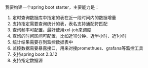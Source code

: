 我要构建一个spring boot starter，主要能力是：
1. 定时查询数据库中指定的表在近一段时间内的数据增量
2. 支持指定需要查询统计的表，表名支持通配符匹配
3. 查询频率可配置，最好使用xxl-job来调度
4. 查询的时间区间可配置，比如近10分钟、近半小时、近1小时
5. 统计结果需要存到监控数据表中
6. 监控数据需要暴露接口，用来对接promethues、grafana等监控工具
7. 支持spring boot 2.3.12
8. 支持指定数据源
